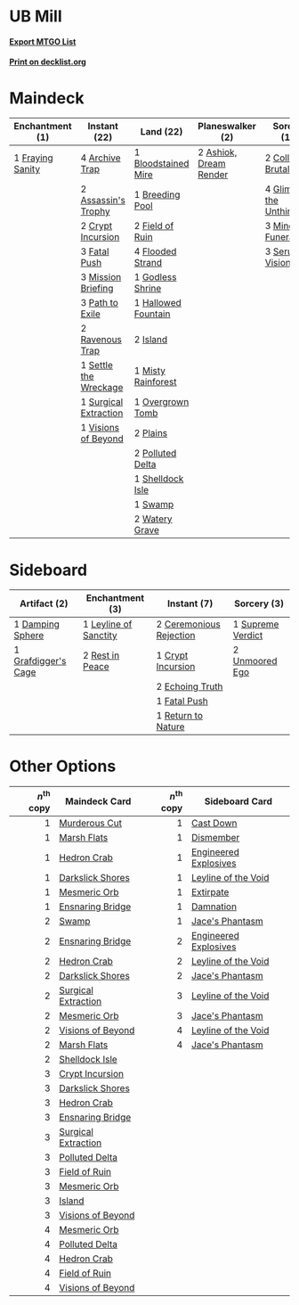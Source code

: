 # UB Mill

#### [Export MTGO List](../collection/UB%20Mill/UB%20Mill.txt)
#### [Print on decklist.org](http://decklist.org/?deckmain=4%09Archive%20Trap%0A2%09Ashiok,%20Dream%20Render%0A2%09Assassin's%20Trophy%0A1%09Bloodstained%20Mire%0A1%09Breaking%20/%20Entering%0A1%09Breeding%20Pool%0A2%09Collective%20Brutality%0A2%09Crypt%20Incursion%0A3%09Fatal%20Push%0A2%09Field%20of%20Ruin%0A4%09Flooded%20Strand%0A1%09Fraying%20Sanity%0A4%09Glimpse%20the%20Unthinkable%0A1%09Godless%20Shrine%0A1%09Hallowed%20Fountain%0A2%09Island%0A3%09Mind%20Funeral%0A3%09Mission%20Briefing%0A1%09Misty%20Rainforest%0A1%09Overgrown%20Tomb%0A3%09Path%20to%20Exile%0A2%09Plains%0A2%09Polluted%20Delta%0A2%09Ravenous%20Trap%0A3%09Serum%20Visions%0A1%09Settle%20the%20Wreckage%0A1%09Shelldock%20Isle%0A1%09Surgical%20Extraction%0A1%09Swamp%0A1%09Visions%20of%20Beyond%0A2%09Watery%20Grave&deckside=2%09Ceremonious%20Rejection%0A1%09Crypt%20Incursion%0A1%09Damping%20Sphere%0A2%09Echoing%20Truth%0A1%09Fatal%20Push%0A1%09Grafdigger's%20Cage%0A1%09Leyline%20of%20Sanctity%0A2%09Rest%20in%20Peace%0A1%09Return%20to%20Nature%0A1%09Supreme%20Verdict%0A2%09Unmoored%20Ego)
# Maindeck

|                                      Enchantment (1)                                      |                                          Instant (22)                                          |                                          Land (22)                                           |                                        Planeswalker (2)                                         |                                            Sorcery (12)                                            |     Unknown (1)     |
|-------------------------------------------------------------------------------------------|------------------------------------------------------------------------------------------------|----------------------------------------------------------------------------------------------|-------------------------------------------------------------------------------------------------|----------------------------------------------------------------------------------------------------|---------------------|
|1 [Fraying Sanity](http://gatherer.wizards.com/Pages/Card/Details.aspx?multiverseid=430724)|4 [Archive Trap](http://gatherer.wizards.com/Pages/Card/Details.aspx?multiverseid=197538)       |1 [Bloodstained Mire](http://gatherer.wizards.com/Pages/Card/Details.aspx?multiverseid=405094)|2 [Ashiok, Dream Render](http://gatherer.wizards.com/Pages/Card/Details.aspx?multiverseid=461155)|2 [Collective Brutality](http://gatherer.wizards.com/Pages/Card/Details.aspx?multiverseid=414380)   |1 Breaking / Entering|
|                                                                                           |2 [Assassin's Trophy](http://gatherer.wizards.com/Pages/Card/Details.aspx?multiverseid=452902)  |1 [Breeding Pool](http://gatherer.wizards.com/Pages/Card/Details.aspx?multiverseid=97088)     |                                                                                                 |4 [Glimpse the Unthinkable](http://gatherer.wizards.com/Pages/Card/Details.aspx?multiverseid=455918)|                     |
|                                                                                           |2 [Crypt Incursion](http://gatherer.wizards.com/Pages/Card/Details.aspx?multiverseid=369056)    |2 [Field of Ruin](http://gatherer.wizards.com/Pages/Card/Details.aspx?multiverseid=435415)    |                                                                                                 |3 [Mind Funeral](http://gatherer.wizards.com/Pages/Card/Details.aspx?multiverseid=179599)           |                     |
|                                                                                           |3 [Fatal Push](http://gatherer.wizards.com/Pages/Card/Details.aspx?multiverseid=423724)         |4 [Flooded Strand](http://gatherer.wizards.com/Pages/Card/Details.aspx?multiverseid=405098)   |                                                                                                 |3 [Serum Visions](http://gatherer.wizards.com/Pages/Card/Details.aspx?multiverseid=50145)           |                     |
|                                                                                           |3 [Mission Briefing](http://gatherer.wizards.com/Pages/Card/Details.aspx?multiverseid=452794)   |1 [Godless Shrine](http://gatherer.wizards.com/Pages/Card/Details.aspx?multiverseid=405099)   |                                                                                                 |                                                                                                    |                     |
|                                                                                           |3 [Path to Exile](http://gatherer.wizards.com/Pages/Card/Details.aspx?multiverseid=220511)      |1 [Hallowed Fountain](http://gatherer.wizards.com/Pages/Card/Details.aspx?multiverseid=97071) |                                                                                                 |                                                                                                    |                     |
|                                                                                           |2 [Ravenous Trap](http://gatherer.wizards.com/Pages/Card/Details.aspx?multiverseid=197537)      |2 [Island](http://gatherer.wizards.com/Pages/Card/Details.aspx?multiverseid=439857)           |                                                                                                 |                                                                                                    |                     |
|                                                                                           |1 [Settle the Wreckage](http://gatherer.wizards.com/Pages/Card/Details.aspx?multiverseid=435186)|1 [Misty Rainforest](http://gatherer.wizards.com/Pages/Card/Details.aspx?multiverseid=405102) |                                                                                                 |                                                                                                    |                     |
|                                                                                           |1 [Surgical Extraction](http://gatherer.wizards.com/Pages/Card/Details.aspx?multiverseid=397706)|1 [Overgrown Tomb](http://gatherer.wizards.com/Pages/Card/Details.aspx?multiverseid=405103)   |                                                                                                 |                                                                                                    |                     |
|                                                                                           |1 [Visions of Beyond](http://gatherer.wizards.com/Pages/Card/Details.aspx?multiverseid=220226)  |2 [Plains](http://gatherer.wizards.com/Pages/Card/Details.aspx?multiverseid=439856)           |                                                                                                 |                                                                                                    |                     |
|                                                                                           |                                                                                                |2 [Polluted Delta](http://gatherer.wizards.com/Pages/Card/Details.aspx?multiverseid=405104)   |                                                                                                 |                                                                                                    |                     |
|                                                                                           |                                                                                                |1 [Shelldock Isle](http://gatherer.wizards.com/Pages/Card/Details.aspx?multiverseid=146178)   |                                                                                                 |                                                                                                    |                     |
|                                                                                           |                                                                                                |1 [Swamp](http://gatherer.wizards.com/Pages/Card/Details.aspx?multiverseid=439858)            |                                                                                                 |                                                                                                    |                     |
|                                                                                           |                                                                                                |2 [Watery Grave](http://gatherer.wizards.com/Pages/Card/Details.aspx?multiverseid=405114)     |                                                                                                 |                                                                                                    |                     |


# Sideboard

|                                         Artifact (2)                                         |                                        Enchantment (3)                                         |                                           Instant (7)                                            |                                        Sorcery (3)                                         |
|----------------------------------------------------------------------------------------------|------------------------------------------------------------------------------------------------|--------------------------------------------------------------------------------------------------|--------------------------------------------------------------------------------------------|
|1 [Damping Sphere](http://gatherer.wizards.com/Pages/Card/Details.aspx?multiverseid=443101)   |1 [Leyline of Sanctity](http://gatherer.wizards.com/Pages/Card/Details.aspx?multiverseid=204993)|2 [Ceremonious Rejection](http://gatherer.wizards.com/Pages/Card/Details.aspx?multiverseid=417613)|1 [Supreme Verdict](http://gatherer.wizards.com/Pages/Card/Details.aspx?multiverseid=438776)|
|1 [Grafdigger's Cage](http://gatherer.wizards.com/Pages/Card/Details.aspx?multiverseid=278452)|2 [Rest in Peace](http://gatherer.wizards.com/Pages/Card/Details.aspx?multiverseid=442021)      |1 [Crypt Incursion](http://gatherer.wizards.com/Pages/Card/Details.aspx?multiverseid=369056)      |2 [Unmoored Ego](http://gatherer.wizards.com/Pages/Card/Details.aspx?multiverseid=452962)   |
|                                                                                              |                                                                                                |2 [Echoing Truth](http://gatherer.wizards.com/Pages/Card/Details.aspx?multiverseid=405212)        |                                                                                            |
|                                                                                              |                                                                                                |1 [Fatal Push](http://gatherer.wizards.com/Pages/Card/Details.aspx?multiverseid=423724)           |                                                                                            |
|                                                                                              |                                                                                                |1 [Return to Nature](http://gatherer.wizards.com/Pages/Card/Details.aspx?multiverseid=461102)     |                                                                                            |


# Other Options

|*n*<sup>th</sup> copy|                                        Maindeck Card                                         |*n*<sup>th</sup> copy|                                        Sideboard Card                                         |
|--------------------:|----------------------------------------------------------------------------------------------|--------------------:|-----------------------------------------------------------------------------------------------|
|                    1|[Murderous Cut](http://gatherer.wizards.com/Pages/Card/Details.aspx?multiverseid=386613)      |                    1|[Cast Down](http://gatherer.wizards.com/Pages/Card/Details.aspx?multiverseid=442969)           |
|                    1|[Marsh Flats](http://gatherer.wizards.com/Pages/Card/Details.aspx?multiverseid=405101)        |                    1|[Dismember](http://gatherer.wizards.com/Pages/Card/Details.aspx?multiverseid=382182)           |
|                    1|[Hedron Crab](http://gatherer.wizards.com/Pages/Card/Details.aspx?multiverseid=180348)        |                    1|[Engineered Explosives](http://gatherer.wizards.com/Pages/Card/Details.aspx?multiverseid=50139)|
|                    1|[Darkslick Shores](http://gatherer.wizards.com/Pages/Card/Details.aspx?multiverseid=209400)   |                    1|[Leyline of the Void](http://gatherer.wizards.com/Pages/Card/Details.aspx?multiverseid=107682) |
|                    1|[Mesmeric Orb](http://gatherer.wizards.com/Pages/Card/Details.aspx?multiverseid=30008)        |                    1|[Extirpate](http://gatherer.wizards.com/Pages/Card/Details.aspx?multiverseid=370384)           |
|                    1|[Ensnaring Bridge](http://gatherer.wizards.com/Pages/Card/Details.aspx?multiverseid=15866)    |                    1|[Damnation](http://gatherer.wizards.com/Pages/Card/Details.aspx?multiverseid=425888)           |
|                    2|[Swamp](http://gatherer.wizards.com/Pages/Card/Details.aspx?multiverseid=439858)              |                    1|[Jace's Phantasm](http://gatherer.wizards.com/Pages/Card/Details.aspx?multiverseid=380245)     |
|                    2|[Ensnaring Bridge](http://gatherer.wizards.com/Pages/Card/Details.aspx?multiverseid=15866)    |                    2|[Engineered Explosives](http://gatherer.wizards.com/Pages/Card/Details.aspx?multiverseid=50139)|
|                    2|[Hedron Crab](http://gatherer.wizards.com/Pages/Card/Details.aspx?multiverseid=180348)        |                    2|[Leyline of the Void](http://gatherer.wizards.com/Pages/Card/Details.aspx?multiverseid=107682) |
|                    2|[Darkslick Shores](http://gatherer.wizards.com/Pages/Card/Details.aspx?multiverseid=209400)   |                    2|[Jace's Phantasm](http://gatherer.wizards.com/Pages/Card/Details.aspx?multiverseid=380245)     |
|                    2|[Surgical Extraction](http://gatherer.wizards.com/Pages/Card/Details.aspx?multiverseid=397706)|                    3|[Leyline of the Void](http://gatherer.wizards.com/Pages/Card/Details.aspx?multiverseid=107682) |
|                    2|[Mesmeric Orb](http://gatherer.wizards.com/Pages/Card/Details.aspx?multiverseid=30008)        |                    3|[Jace's Phantasm](http://gatherer.wizards.com/Pages/Card/Details.aspx?multiverseid=380245)     |
|                    2|[Visions of Beyond](http://gatherer.wizards.com/Pages/Card/Details.aspx?multiverseid=220226)  |                    4|[Leyline of the Void](http://gatherer.wizards.com/Pages/Card/Details.aspx?multiverseid=107682) |
|                    2|[Marsh Flats](http://gatherer.wizards.com/Pages/Card/Details.aspx?multiverseid=405101)        |                    4|[Jace's Phantasm](http://gatherer.wizards.com/Pages/Card/Details.aspx?multiverseid=380245)     |
|                    2|[Shelldock Isle](http://gatherer.wizards.com/Pages/Card/Details.aspx?multiverseid=146178)     |                     |                                                                                               |
|                    3|[Crypt Incursion](http://gatherer.wizards.com/Pages/Card/Details.aspx?multiverseid=369056)    |                     |                                                                                               |
|                    3|[Darkslick Shores](http://gatherer.wizards.com/Pages/Card/Details.aspx?multiverseid=209400)   |                     |                                                                                               |
|                    3|[Hedron Crab](http://gatherer.wizards.com/Pages/Card/Details.aspx?multiverseid=180348)        |                     |                                                                                               |
|                    3|[Ensnaring Bridge](http://gatherer.wizards.com/Pages/Card/Details.aspx?multiverseid=15866)    |                     |                                                                                               |
|                    3|[Surgical Extraction](http://gatherer.wizards.com/Pages/Card/Details.aspx?multiverseid=397706)|                     |                                                                                               |
|                    3|[Polluted Delta](http://gatherer.wizards.com/Pages/Card/Details.aspx?multiverseid=405104)     |                     |                                                                                               |
|                    3|[Field of Ruin](http://gatherer.wizards.com/Pages/Card/Details.aspx?multiverseid=435415)      |                     |                                                                                               |
|                    3|[Mesmeric Orb](http://gatherer.wizards.com/Pages/Card/Details.aspx?multiverseid=30008)        |                     |                                                                                               |
|                    3|[Island](http://gatherer.wizards.com/Pages/Card/Details.aspx?multiverseid=439857)             |                     |                                                                                               |
|                    3|[Visions of Beyond](http://gatherer.wizards.com/Pages/Card/Details.aspx?multiverseid=220226)  |                     |                                                                                               |
|                    4|[Mesmeric Orb](http://gatherer.wizards.com/Pages/Card/Details.aspx?multiverseid=30008)        |                     |                                                                                               |
|                    4|[Polluted Delta](http://gatherer.wizards.com/Pages/Card/Details.aspx?multiverseid=405104)     |                     |                                                                                               |
|                    4|[Hedron Crab](http://gatherer.wizards.com/Pages/Card/Details.aspx?multiverseid=180348)        |                     |                                                                                               |
|                    4|[Field of Ruin](http://gatherer.wizards.com/Pages/Card/Details.aspx?multiverseid=435415)      |                     |                                                                                               |
|                    4|[Visions of Beyond](http://gatherer.wizards.com/Pages/Card/Details.aspx?multiverseid=220226)  |                     |                                                                                               |

